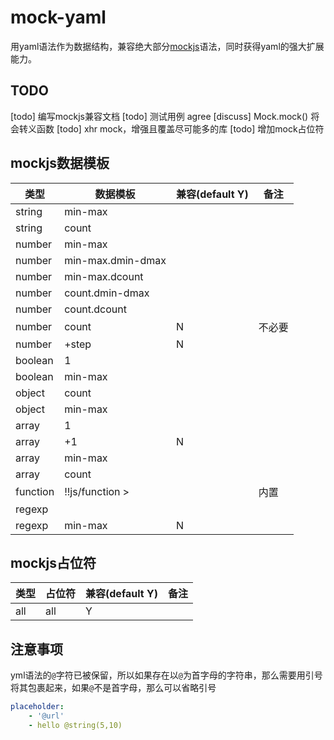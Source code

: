# mock-yaml
用yaml语法作为数据结构，兼容绝大部分[mockjs](https://github.com/nuysoft/Mock)语法，同时获得yaml的强大扩展能力。

## TODO
[todo] 编写mockjs兼容文档
[todo] 测试用例
agree [discuss] Mock.mock() 将会转义函数
[todo] xhr mock，增强且覆盖尽可能多的库
[todo] 增加mock占位符

## mockjs数据模板
|类型              | 数据模板            | 兼容(default Y)   | 备注  |
|------------------|---------------------|-------------|-------|
|string            | min-max             |            |       |
|string            | count               |            |       |
|number            | min-max             |            |       |
|number            | min-max.dmin-dmax   |            |       |
|number            | min-max.dcount      |            |       |
|number            | count.dmin-dmax     |            |       |
|number            | count.dcount        |            |       |
|number            | count               |  N          | 不必要 |
|number            | +step               |  N          |       |
|boolean           | 1                   |            |       |
|boolean           | min-max             |            |       |
|object            | count               |            |       |
|object            | min-max             |            |       |
|array             | 1                   |            |       |
|array             | +1                  |  N         |       |
|array             | min-max             |            |       |
|array             | count               |            |       |
|function          | !!js/function >     |            |  内置 |
|regexp            |                     |            |       |
|regexp            | min-max             |  N         |       |

## mockjs占位符
|类型              | 占位符            | 兼容(default Y) | 备注  |
|------------------|-------------------|------------|-------|
|all               | all               |   Y        |       |

## 注意事项
yml语法的`@`字符已被保留，所以如果存在以`@`为首字母的字符串，那么需要用引号将其包裹起来，如果`@`不是首字母，那么可以省略引号
``` yaml
placeholder: 
    - '@url'
    - hello @string(5,10)
```

